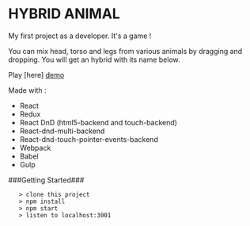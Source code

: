 # HYBRID ANIMAL

My first project as a developer. It's a game !

You can mix head, torso and legs from various animals by dragging and dropping.
You will get an hybrid with its name below.

Play [here] [demo]

Made with :
- React
- Redux
- React DnD (html5-backend and touch-backend)
- React-dnd-multi-backend
- React-dnd-touch-pointer-events-backend
- Webpack
- Babel
- Gulp

###Getting Started###

```
   > clone this project
   > npm install
   > npm start
   > listen to localhost:3001
```

[demo]: <https://tadidi.github.io/hybrid-animal/>